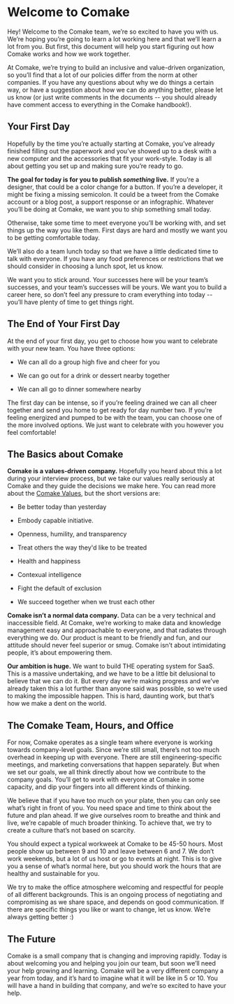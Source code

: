 # Welcome to Comake

Hey! Welcome to the Comake team, we’re so excited to have you with us. We’re hoping you’re going to learn a lot working here and that we’ll learn a lot from you. But first, this document will help you start figuring out how Comake works and how we work together.

At Comake, we’re trying to build an inclusive and value-driven organization, so you’ll find that a lot of our policies differ from the norm at other companies. If you have any questions about why we do things a certain way, or have a suggestion about how we can do anything better, please let us know (or just write comments in the documents -- you should already have comment access to everything in the Comake handbook!).  

## Your First Day

Hopefully by the time you’re actually starting at Comake, you’ve already finished filling out the paperwork and you’ve showed up to a desk with a new computer and the accessories that fit your work-style. Today is all about getting you set up and making sure you’re ready to go.

**The goal for today is for you to publish _something_ live.** If you’re a designer, that could be a color change for a button. If you’re a developer, it might be fixing a missing semicolon. It could be a tweet from the Comake account or a blog post, a support response or an infographic. Whatever you’ll be doing at Comake, we want you to ship something small today.

Otherwise, take some time to meet everyone you’ll be working with, and set things up the way you like them. First days are hard and mostly we want you to be getting comfortable today.

We’ll also do a team lunch today so that we have a little dedicated time to talk with everyone. If you have any food preferences or restrictions that we should consider in choosing a lunch spot, let us know.

We want you to stick around. Your successes here will be your team’s successes, and your team’s successes will be yours. We want you to build a career here, so don’t feel any pressure to cram everything into today -- you’ll have plenty of time to get things right.

## The End of Your First Day

At the end of your first day, you get to choose how you want to celebrate with your new team. You have three options:

* We can all do a group high five and cheer for you

* We can go out for a drink or dessert nearby together

* We can all go to dinner somewhere nearby

The first day can be intense, so if you’re feeling drained we can all cheer together and send you home to get ready for day number two. If you’re feeling energized and pumped to be with the team, you can choose one of the more involved options. We just want to celebrate with you however you feel comfortable!

## The Basics about Comake

**Comake is a values-driven company.** Hopefully you heard about this a lot during your interview process, but we take our values really seriously at Comake and they guide the decisions we make here. You can read more about the [Comake Values](https://github.com/comake/handbook/blob/master/Comake%20Values.md), but the short versions are:

* Be better today than yesterday

* Embody capable initiative.

* Openness, humility, and transparency

* Treat others the way they'd like to be treated

* Health and happiness

* Contexual intelligence

* Fight the default of exclusion

* We succeed together when we trust each other

**Comake isn’t a normal data company.** Data can be a very technical and inaccessible field. At Comake, we’re working to make data and knowledge management easy and approachable to everyone, and that radiates through everything we do. Our product is meant to be friendly and fun, and our attitude should never feel superior or smug. Comake isn’t about intimidating people, it’s about empowering them.

**Our ambition is huge.** We want to build THE operating system for SaaS. This is a massive undertaking, and we have to be a little bit delusional to believe that we can do it. But every day we’re making progress and we’ve already taken this a lot further than anyone said was possible, so we’re used to making the impossible happen. This is hard, daunting work, but that’s how we make a dent on the world.

## The Comake Team, Hours, and Office

For now, Comake operates as a single team where everyone is working towards company-level goals. Since we’re still small, there’s not too much overhead in keeping up with everyone. There are still engineering-specific meetings, and marketing conversations that happen separately. But when we set our goals, we all think directly about how we contribute to the company goals. You’ll get to work with everyone at Comake in some capacity, and dip your fingers into all different kinds of thinking.

We believe that if you have too much on your plate, then you can only see what’s right in front of you. You need space and time to think about the future and plan ahead. If we give ourselves room to breathe and think and live, we’re capable of much broader thinking. To achieve that, we try to create a culture that’s not based on scarcity.

You should expect a typical workweek at Comake to be 45-50 hours. Most people show up between 9 and 10 and leave between 6 and 7. We don’t work weekends, but a lot of us host or go to events at night. This is to give you a sense of what’s normal here, but you should work the hours that are healthy and sustainable for you.

We try to make the office atmosphere welcoming and respectful for people of all different backgrounds. This is an ongoing process of negotiating and compromising as we share space, and depends on good communication. If there are specific things you like or want to change, let us know. We’re always getting better :)

## The Future

Comake is a small company that is changing and improving rapidly. Today is about welcoming you and helping you join our team, but soon we’ll need your help growing and learning. Comake will be a very different company a year from today, and it’s hard to imagine what it will be like in 5 or 10. You will have a hand in building that company, and we’re so excited to have your help.
